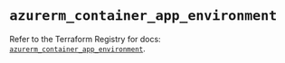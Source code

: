 # `azurerm_container_app_environment`

Refer to the Terraform Registry for docs: [`azurerm_container_app_environment`](https://registry.terraform.io/providers/hashicorp/azurerm/4.13.0/docs/resources/container_app_environment).
